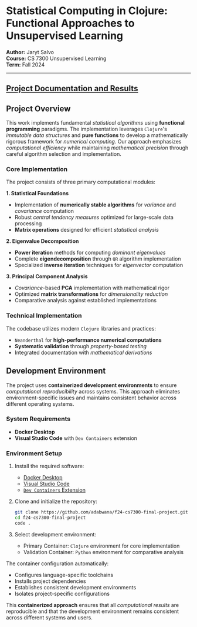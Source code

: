 # Statistical Computing in Clojure: Functional Approaches to Unsupervised Learning

**Author:** Jaryt Salvo  
**Course:** CS 7300 Unsupervised Learning  
**Term:** Fall 2024

*************

## **[Project Documentation and Results](https://adabwana.github.io/f24-cs7300-final-project/)**

## Project Overview

This work implements fundamental *statistical algorithms* using **functional programming** paradigms. The implementation leverages `Clojure`'s *immutable data structures* and **pure functions** to develop a mathematically rigorous framework for *numerical computing*. Our approach emphasizes *computational efficiency* while maintaining *mathematical precision* through careful algorithm selection and implementation.

### Core Implementation

The project consists of three primary computational modules:

**1. Statistical Foundations**

- Implementation of **numerically stable algorithms** for *variance* and *covariance* computation
- Robust *central tendency measures* optimized for large-scale data processing
- **Matrix operations** designed for efficient *statistical analysis*

**2. Eigenvalue Decomposition**

- **Power iteration** methods for computing *dominant eigenvalues*
- Complete **eigendecomposition** through `QR` algorithm implementation
- Specialized **inverse iteration** techniques for *eigenvector* computation

**3. Principal Component Analysis**

- *Covariance*-based **PCA** implementation with mathematical rigor
- Optimized **matrix transformations** for *dimensionality reduction*
- Comparative analysis against established implementations

### Technical Implementation

The codebase utilizes modern `Clojure` libraries and practices:

- `Neanderthal` for **high-performance numerical computations**
- **Systematic validation** through *property-based testing*
- Integrated documentation with *mathematical derivations*

## Development Environment

The project uses **containerized development environments** to ensure *computational reproducibility* across systems. This approach eliminates environment-specific issues and maintains consistent behavior across different operating systems.

### System Requirements
- **Docker Desktop**
- **Visual Studio Code** with `Dev Containers` extension

### Environment Setup

1. Install the required software:
   - [Docker Desktop](https://docs.docker.com/get-docker/)
   - [Visual Studio Code](https://code.visualstudio.com/)
   - [`Dev Containers` Extension](https://marketplace.visualstudio.com/items?itemName=ms-vscode-remote.remote-containers)

2. Clone and initialize the repository:
   ```bash
   git clone https://github.com/adabwana/f24-cs7300-final-project.git
   cd f24-cs7300-final-project
   code .
   ```

3. Select development environment:
   - Primary Container: `Clojure` environment for core implementation
   - Validation Container: `Python` environment for comparative analysis

The container configuration automatically:
- Configures language-specific toolchains
- Installs project dependencies
- Establishes consistent development environments
- Isolates project-specific configurations

This **containerized approach** ensures that all *computational results* are reproducible and that the development environment remains consistent across different systems and users.
